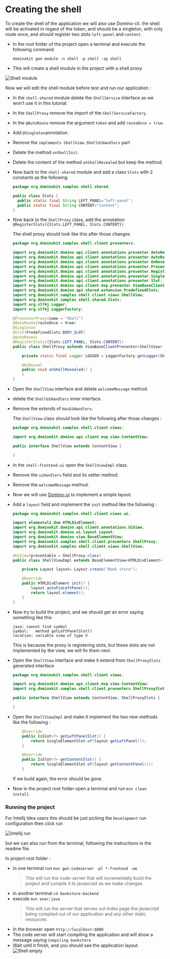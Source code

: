 # Creating the shell

To create the shell of the application we will also use Domino-cli. the shell will be activated in regard of the token, and should be a singleton, with only route once, and should register two slots `left-panel` and `content`. 

- In the root folder of the project open a terminal and execute the following command
    
    `dominokit gen module -n shell -p shell -sp shell`
- This will create a shell module in the project with a shell proxy

![Shell module](../documents/shell.png)

Now we will edit the shell module before test and run our application :

- In the `shell-shared` module delete the `ShellService` interface as we won't use it in this tutorial.
- In the `ShellProxy` remove the import of the `ShellServiceFactory`.
- In the `@AutoRoute` remove the argument `token` and add `routeOnce = true`.
- Add `@Singleton`annotation.
- Remove the `implements ShellView.ShellUiHandlers` part
- Delete the method `onShellInit`.
- Delete the content of the method `onShellRevealed` but keep the method.
- Now back to the `shell-shared` module and add a class `Slots` with 2 constants as the following 
  ```java
  package org.dominokit.samples.shell.shared;
  
  public class Slots {
    public static final String LEFT_PANEL="left-panel";
    public static final String CONTENT="content";
  }
  ```
- Now back to the `ShellProxy` class, add the annotation `@RegisterSlots({Slots.LEFT_PANEL, Slots.CONTENT})`

  The shell proxy should look like this after those changes

  ```java
  package org.dominokit.samples.shell.client.presenters;
  
  import org.dominokit.domino.api.client.annotations.presenter.AutoReveal;
  import org.dominokit.domino.api.client.annotations.presenter.AutoRoute;
  import org.dominokit.domino.api.client.annotations.presenter.OnReveal;
  import org.dominokit.domino.api.client.annotations.presenter.PresenterProxy;
  import org.dominokit.domino.api.client.annotations.presenter.RegisterSlots;
  import org.dominokit.domino.api.client.annotations.presenter.Singleton;
  import org.dominokit.domino.api.client.annotations.presenter.Slot;
  import org.dominokit.domino.api.client.mvp.presenter.ViewBaseClientPresenter;
  import org.dominokit.domino.api.shared.extension.PredefinedSlots;
  import org.dominokit.samples.shell.client.views.ShellView;
  import org.dominokit.samples.shell.shared.Slots;
  import org.slf4j.Logger;
  import org.slf4j.LoggerFactory;
  
  @PresenterProxy(name = "Shell")
  @AutoRoute(routeOnce = true)
  @Singleton
  @Slot(PredefinedSlots.BODY_SLOT)
  @AutoReveal
  @RegisterSlots({Slots.LEFT_PANEL, Slots.CONTENT})
  public class ShellProxy extends ViewBaseClientPresenter<ShellView> {
  
      private static final Logger LOGGER = LoggerFactory.getLogger(ShellProxy.class);
  
      @OnReveal
      public void onShellRevealed() {
      }
  }
  ```
  
- Open the `ShellView` interface and delete `welcomeMessage` method.
- delete the `ShellUiHandlers` inner interface.
- Remove the extends of `HasUiHandlers`.

  The `ShellView` class should look like the following after those changes :
  
  ```java
  package org.dominokit.samples.shell.client.views;
  
  import org.dominokit.domino.api.client.mvp.view.ContentView;
  
  public interface ShellView extends ContentView {
  
  }
  ```
  
- In the `shell-frontend-ui` open the `ShellViewImpl` class.
- Remove the `uiHandlers` field and its setter method.
- Remove the `welcomeMessage` method.
- Now we will use [Domino-ui](https://github.com/DominoKit/domino-ui) to implement a simple layout.
- Add a `layout` field and implement the `init` method like the following :

  ```java
  package org.dominokit.samples.shell.client.views.ui;
  
  import elemental2.dom.HTMLDivElement;
  import org.dominokit.domino.api.client.annotations.UiView;
  import org.dominokit.domino.ui.layout.Layout;
  import org.dominokit.domino.view.BaseElementView;
  import org.dominokit.samples.shell.client.presenters.ShellProxy;
  import org.dominokit.samples.shell.client.views.ShellView;
  
  @UiView(presentable = ShellProxy.class)
  public class ShellViewImpl extends BaseElementView<HTMLDivElement> implements ShellView{
  
      private Layout layout= Layout.create("Book store");
  
      @Override
      public HTMLDivElement init() {
          layout.autoFixLeftPanel();
          return layout.element();
      }
  }
  ```
  
- Now try to build the project, and we should get an error saying something like this
  
  ```
  java: cannot find symbol
  symbol:   method getLeftPanelSlot()
  location: variable view of type V
  ```
  This is because the proxy is registering slots, but these slots are not implemented by the view, we will fix them next.
- Open the `ShellView` interface and make it extend from `ShellProxySlots` generated interface

  ```java
  package org.dominokit.samples.shell.client.views;
  
  import org.dominokit.domino.api.client.mvp.view.ContentView;
  import org.dominokit.samples.shell.client.presenters.ShellProxySlots;
  
  public interface ShellView extends ContentView, ShellProxySlots {
  
  }  
  ```

- Open the `ShellViewImpl` and make it implement the two new methods like the following :

  ```java
      @Override
      public IsSlot<?> getLeftPanelSlot() {
          return SingleElementSlot.of(layout.getLeftPanel());
      }
  
      @Override
      public IsSlot<?> getContentSlot() {
          return SingleElementSlot.of(layout.getContentPanel());
      }
  ```
  
  If we build again, the error should be gone.
- Now in the project root folder open a terminal and run `mvn clean install`.

### Running the project

For Intellij Idea users this should be just picking the `Development` run configuration then click run

![Intellij run](../documents/intellij-run.png)

but we can also run from the terminal, following the instructions in the readme file.

In project root folder :

- In one terminal run `mvn gwt:codeserver -pl *-frontend -am`
  > This will run the code-server that will incrementally build the project and compile it to javascript as we make changes
- In another terminal `cd bookstore-backend`
- execute `mvn exec:java`
  > This will run the server that serves out index page the javascript being compiled out of our application and any other static resources.
- In the browser open `http://localhost:8080`
- The code server will start compiling the application and will show a message saying `Compiling bookstore`
- Wait until it finish, and you should see the application layout.
  ![Shell empty](../documents/steps-shell-empty.png)
